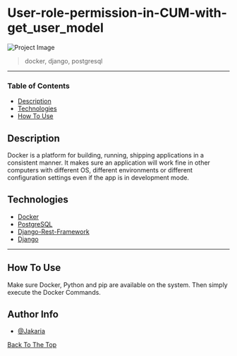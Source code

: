 # User-role-permission-in-CUM-with-get_user_model

![Project Image](https://miro.medium.com/max/571/1*RhvAHEfxPX67jIOlXWGlyg.png)

> docker, django, postgresql

---

### Table of Contents

- [Description](#description)
- [Technologies](#technologies)
- [How To Use](#how-to-use)

## Description

Docker is a platform for building, running, shipping applications in a consistent manner. It makes sure an application will work fine in other computers with different OS, different environments or different configuration settings even if the app is in development mode.

## Technologies

- [Docker](https://www.docker.com/)
- [PostgreSQL](https://www.postgresql.org/)
- [Django-Rest-Framework](https://www.django-rest-framework.org/)
- [Django](https://www.djangoproject.com/)

---

## How To Use
Make sure Docker, Python and pip are available on the system. Then simply execute the Docker Commands.


## Author Info

- [@Jakaria](https://facebook.com/jakaria.pust)


[Back To The Top](#User-role-permission-in-CUM-with-get_user_model)


